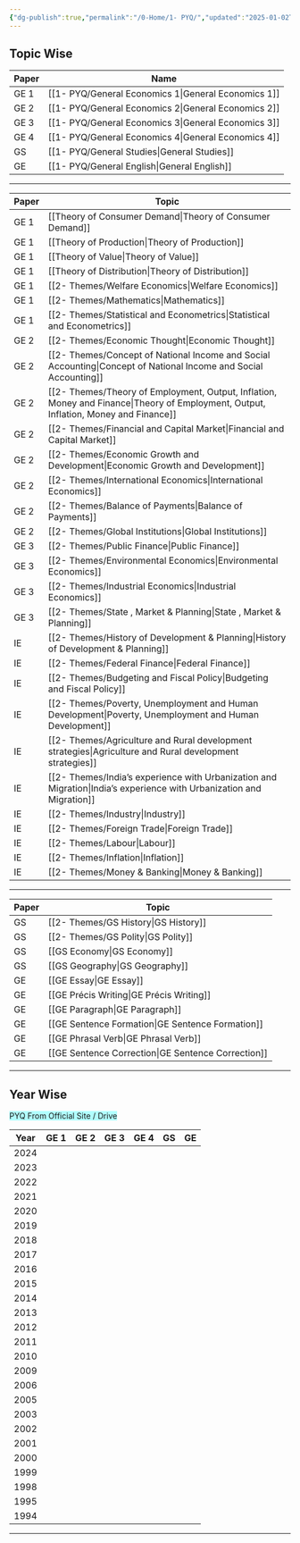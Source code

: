 ```yaml
---
{"dg-publish":true,"permalink":"/0-Home/1- PYQ/","updated":"2025-01-02T21:32:02.819+05:30"}
---
```



## Topic Wise


| Paper | Name                    |
| ----- | ----------------------- |
| GE 1  | [[1- PYQ/General Economics 1\|General Economics 1]] |
| GE 2  | [[1- PYQ/General Economics 2\|General Economics 2]] |
| GE 3  | [[1- PYQ/General Economics 3\|General Economics 3]] |
| GE 4  | [[1- PYQ/General Economics 4\|General Economics 4]] |
| GS    | [[1- PYQ/General Studies\|General Studies]]     |
| GE    | [[1- PYQ/General English\|General English]]     |

---


| Paper | Topic                                                          |
| ----- | -------------------------------------------------------------- |
| GE 1  | [[Theory of Consumer Demand\|Theory of Consumer Demand]]                                  |
| GE 1  | [[Theory of Production\|Theory of Production]]                                       |
| GE 1  | [[Theory of Value\|Theory of Value]]                                            |
| GE 1  | [[Theory of Distribution\|Theory of Distribution]]                                     |
| GE 1  | [[2- Themes/Welfare Economics\|Welfare Economics]]                                          |
| GE 1  | [[2- Themes/Mathematics\|Mathematics]]                                                |
| GE 1  | [[2- Themes/Statistical and Econometrics\|Statistical and Econometrics]]                               |
| GE 2  | [[2- Themes/Economic Thought\|Economic Thought]]                                           |
| GE 2  | [[2- Themes/Concept of National Income and Social Accounting\|Concept of National Income and Social Accounting]]           |
| GE 2  | [[2- Themes/Theory of Employment, Output, Inflation, Money and Finance\|Theory of Employment, Output, Inflation, Money and Finance]] |
| GE 2  | [[2- Themes/Financial and Capital Market\|Financial and Capital Market]]                               |
| GE 2  | [[2- Themes/Economic Growth and Development\|Economic Growth and Development]]                            |
| GE 2  | [[2- Themes/International Economics\|International Economics]]                                    |
| GE 2  | [[2- Themes/Balance of Payments\|Balance of Payments]]                                        |
| GE 2  | [[2- Themes/Global Institutions\|Global Institutions]]                                        |
| GE 3  | [[2- Themes/Public Finance\|Public Finance]]                                             |
| GE 3  | [[2- Themes/Environmental Economics\|Environmental Economics]]                                    |
| GE 3  | [[2- Themes/Industrial Economics\|Industrial Economics]]                                       |
| GE 3  | [[2- Themes/State , Market & Planning\|State , Market & Planning]]                                  |
| IE    | [[2- Themes/History of Development & Planning\|History of Development & Planning]]                          |
| IE    | [[2- Themes/Federal Finance\|Federal Finance]]                                            |
| IE    | [[2- Themes/Budgeting and Fiscal Policy\|Budgeting and Fiscal Policy]]                                |
| IE    | [[2- Themes/Poverty, Unemployment and Human Development\|Poverty, Unemployment and Human Development]]                |
| IE    | [[2- Themes/Agriculture and Rural development strategies\|Agriculture and Rural development strategies]]               |
| IE    | [[2- Themes/India’s experience with Urbanization and Migration\|India’s experience with Urbanization and Migration]]         |
| IE    | [[2- Themes/Industry\|Industry]]                                                   |
| IE    | [[2- Themes/Foreign Trade\|Foreign Trade]]                                              |
| IE    | [[2- Themes/Labour\|Labour]]                                                     |
| IE    | [[2- Themes/Inflation\|Inflation]]                                                  |
| IE    | [[2- Themes/Money & Banking\|Money & Banking]]                                            |


---


| Paper | Topic                      |
| ----- | -------------------------- |
| GS    | [[2- Themes/GS History\|GS History]]             |
| GS    | [[2- Themes/GS Polity\|GS Polity]]              |
| GS    | [[GS Economy\|GS Economy]]             |
| GS    | [[GS Geography\|GS Geography]]           |
| GE    | [[GE Essay\|GE Essay]]               |
| GE    | [[GE Précis Writing\|GE Précis Writing]]      |
| GE    | [[GE Paragraph\|GE Paragraph]]           |
| GE    | [[GE Sentence Formation\|GE Sentence Formation]]  |
| GE    | [[GE Phrasal Verb\|GE Phrasal Verb]]        |
| GE    | [[GE Sentence Correction\|GE Sentence Correction]] |


---


## Year Wise 


<span style="background:#b1ffff"> PYQ From Official Site  / Drive</span>

| Year | GE 1 | GE 2 | GE 3 | GE 4 | GS  | GE  |
| ---- | ---- | ---- | ---- | ---- | --- | --- |
| 2024 |      |      |      |      |     |     |
| 2023 |      |      |      |      |     |     |
| 2022 |      |      |      |      |     |     |
| 2021 |      |      |      |      |     |     |
| 2020 |      |      |      |      |     |     |
| 2019 |      |      |      |      |     |     |
| 2018 |      |      |      |      |     |     |
| 2017 |      |      |      |      |     |     |
| 2016 |      |      |      |      |     |     |
| 2015 |      |      |      |      |     |     |
| 2014 |      |      |      |      |     |     |
| 2013 |      |      |      |      |     |     |
| 2012 |      |      |      |      |     |     |
| 2011 |      |      |      |      |     |     |
| 2010 |      |      |      |      |     |     |
| 2009 |      |      |      |      |     |     |
| 2006 |      |      |      |      |     |     |
| 2005 |      |      |      |      |     |     |
| 2003 |      |      |      |      |     |     |
| 2002 |      |      |      |      |     |     |
| 2001 |      |      |      |      |     |     |
| 2000 |      |      |      |      |     |     |
| 1999 |      |      |      |      |     |     |
| 1998 |      |      |      |      |     |     |
| 1995 |      |      |      |      |     |     |
| 1994 |      |      |      |      |     |     |

---
